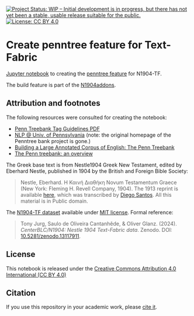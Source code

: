 [![Project Status: WIP – Initial development is in progress, but there has not yet been a stable, usable release suitable for the public.](https://www.repostatus.org/badges/latest/wip.svg)](https://www.repostatus.org/#wip) [![License: CC BY 4.0](https://img.shields.io/badge/License-CC_BY%204.0-lightgrey.svg)](https://creativecommons.org/licenses/by/4.0/)


# Create penntree feature for Text-Fabric

[Jupyter notebook](create_penn_tree.ipynb) to creating the [penntree feature](https://tonyjurg.github.io/N1904addons/features/penntree.html) for N1904-TF.

The build feature is part of the [N1904addons](https://tonyjurg.github.io/N1904addons/).

## Attribution and footnotes

The following resources were consulted for creating the notebook:

- [Penn Treebank Tag Guidelines PDF](https://catalog.ldc.upenn.edu/docs/LDC99T42/tagguid1.pdf)
- [NLP @ Univ. of Pennsylvania](https://alliance.seas.upenn.edu/~nlp) (note: the original homepage of the Penntree bank project is gone.)
- [Building a Large Annotated Corpus of English: The Penn Treebank ](https://alliance.seas.upenn.edu/~nlp/publications/pdf/marcus1993.pdf)
- [The Penn treebank: an overview](https://www.researchgate.net/publication/2873803_The_Penn_Treebank_An_overview)

The Greek base text is from Nestle1904 Greek New Testament, edited by Eberhard Nestle, published in 1904 by the British and Foreign Bible Society:
> Nestle, Eberhard. Η Καινή Διαθήκη Novum Testamentum Graece (New York: Fleming H. Revell Company, 1904).
The 1913 reprint is available [here](https://archive.org/details/hkainediathekete00lond/), which was transcribed by [Diego Santos](https://sites.google.com/site/nestle1904/home). All this material is in Public domain.


The [N1904-TF dataset](https://centerblc.github.io/N1904/) available under [MIT license](https://github.com/CenterBLC/N1904/blob/main/LICENSE.md). Formal reference: 
> Tony Jurg, Saulo de Oliveira Cantanhêde, & Oliver Glanz. (2024). *CenterBLC/N1904: Nestle 1904 Text-Fabric data*. Zenodo. DOI: [10.5281/zenodo.13117911](https://doi.org/10.5281/zenodo.13117910).

## License

This notebook is released under the [Creative Commons Attribution 4.0 International (CC BY 4.0)](https://github.com/tonyjurg/Create_penntree_feature_for_TF/blob/main/LICENSE.md)

## Citation

If you use this repository in your academic work, please [cite it](CITATION.cff).
